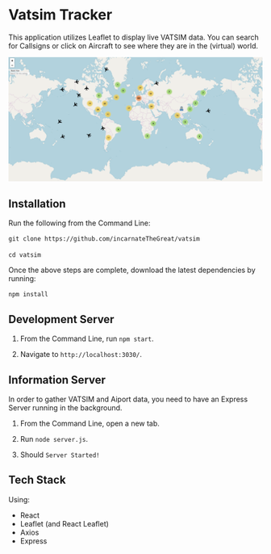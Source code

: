 # Vatsim Tracker

This application utilizes Leaflet to display live VATSIM data. You can search for Callsigns or click on Aircraft to see where they are in the (virtual) world.

![VATSIM Tracker](https://github.com/incarnateTheGreat/vatsim/blob/master/vatsimTracker.png?raw=true)

## Installation

Run the following from the Command Line:

```
git clone https://github.com/incarnateTheGreat/vatsim

cd vatsim
```

Once the above steps are complete, download the latest dependencies by running:

```
npm install
```

## Development Server

1) From the Command Line, run `npm start`.

2) Navigate to `http://localhost:3030/`.

## Information Server

In order to gather VATSIM and Aiport data, you need to have an Express Server running in the background.

1) From the Command Line, open a new tab.

2) Run `node server.js`.

3) Should `Server Started!`

## Tech Stack

Using:

- React
- Leaflet (and React Leaflet)
- Axios
- Express
